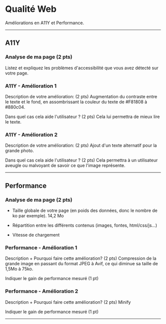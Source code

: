 # Qualité Web

Améliorations en A11Y et Performance.

---

## A11Y

### Analyse de ma page (2 pts)

Listez et expliquez les problèmes d'accessibilité que vous avez détecté sur votre page.

### A11Y - Amélioration 1

Description de votre amélioration: (2 pts)
Augmentation du contraste entre le texte et le fond, en assombrissant la couleur du texte de #F81808 à #880c04.

Dans quel cas cela aide l'utilisateur ? (2 pts) Cela lui permettra de mieux lire le texte.

### A11Y - Amélioration 2

Description de votre amélioration: (2 pts) Ajout d'un texte alternatif pour la grande photo.

Dans quel cas cela aide l'utilisateur ? (2 pts) Cela permettra à un utilisateur aveugle ou malvoyant de savoir ce que l'image représente.

---

## Performance

### Analyse de ma page (2 pts)

- Taille globale de votre page (en poids des données, donc le nombre de ko par exemple). 
    14,2 Mo

- Répartition entre les différents contenus (images, fontes, html/css/js...)

- Vitesse de chargement

### Performance - Amélioration 1

Description + Pourquoi faire cette amélioration? (2 pts) Compression de la grande image en passant du format JPEG à Avif, ce qui diminue sa taille de 1,5Mo à 75ko.

Indiquer le gain de performance mesuré (1 pt)

### Performance - Amélioration 2

Description + Pourquoi faire cette amélioration? (2 pts) Minify

Indiquer le gain de performance mesuré (1 pt)

---
